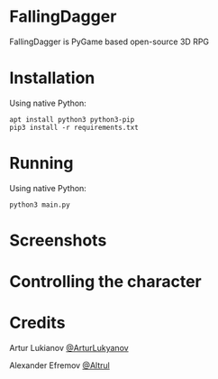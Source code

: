 # FallingDagger
FallingDagger is PyGame based open-source 3D RPG

# Installation
Using native Python:
```
apt install python3 python3-pip
pip3 install -r requirements.txt
```

# Running
Using native Python:
```
python3 main.py
```

# Screenshots

# Controlling the character

# Credits
Artur Lukianov [@ArturLukyanov](https://github.com/ArturLukyanov)

Alexander Efremov [@Altrul](https://github.com/Altrul)